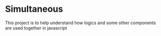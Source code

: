 # Simultaneous
This project is to help understand how  logics and some other components are used together in javascript
